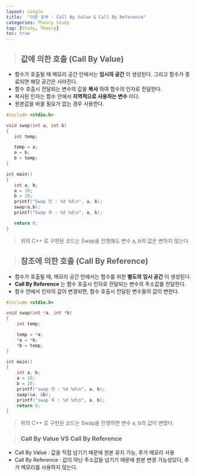 ```yaml
---
layout: single
title:  "이론 공부 - Call By Value & Call By Reference"
categories: Theory Study
tag: [Study, Theory]
toc: true
---
```


> ## 값에 의한 호출 (Call By Value)

* 함수가 호출될 때 메모리 공간 안에서는 __임시의 공간__ 이 생성된다. 그리고 함수가 종료되면 해당 공간은 사라진다.
* 함수 호출시 전달되는 변수의 값을 __복사__ 하여 함수의 인자로 전달한다.
* 복사된 인자는 함수 안에서 __지역적으로 사용하는 변수__ 이다.
* 원본값을 바꿀 필요가 없는 경우 사용한다.

```cpp
#include <stdio.h>

void swap(int a, int b)
{
   int temp;

   temp = a;
   a = b;
   b = temp;
}

int main()
{
   int a, b;
   a = 10;
   b = 20;
   printf("Swap 전 : %d %d\n", a, b);
   swap(a,b);
   printf("Swap 후 : %d %d\n", a, b);

   return 0;
}
```
> 위의 C++ 로 구현된 코드는 Swap을 진행해도 변수 a, b의 값은 변하지 않는다.

> ## 참조에 의한 호출 (Call By Reference)

* 함수가 호출될 때, 메모리 공간 안에서는 함수를 위한 __별도의 임시 공간__ 이 생성된다.
* __Call By Reference__ 는 함수 호출시 인자로 전달되는 변수의 주소값를 전달한다.
* 함수 안에서 인자의 값이 변경되면, 함수 호출시 전달된 변수들의 값이 변한다.

```cpp
#include <stdio.h>

void swap(int *a, int *b)
{
	int temp;

	temp = *a;
	*a = *b;
	*b = temp;
}

int main()
{
	int a, b;
	a = 10;
	b = 20;
	printf("swap 전 : %d %d\n", a, b);
	swap(&a, &b);
	printf("swap 후 : %d %d\n", a, b);
	return 0;
}
```
> 위의 C++ 로 구현된 코드는 Swap을 진행하면 변수 a, b의 값이 변했다.

> ### Call By Value VS Call By Reference

* Call By Value : 값을 직접 넘기기 때문에 원본 유지 가능, 추가 메모리 사용
* Call By Reference : 값이 아닌 주소값을 넘기기 때문에 원본 변경 가능성있다, 추가 메모리를 사용하지 않는다.